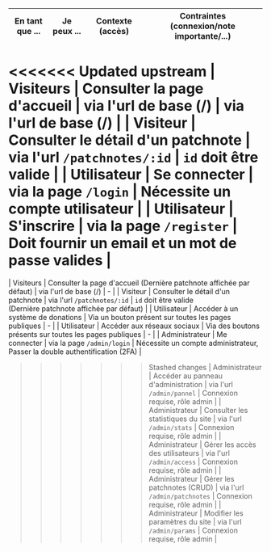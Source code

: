 | En tant que ... | Je peux ... | Contexte (accès)  | Contraintes (connexion/note importante/...) |
| :---: |:------:| :-------: | :-------: |
<<<<<<< Updated upstream
| Visiteurs  | Consulter la page d'accueil | via l'url de base (/) | via l'url de base (/) |
| Visiteur             | Consulter le détail d'un patchnote     | via l'url `/patchnotes/:id`       | `id` doit être valide                                 |
| Utilisateur          | Se connecter                          | via la page `/login`              | Nécessite un compte utilisateur                       |
| Utilisateur          | S'inscrire                            | via la page `/register`           | Doit fournir un email et un mot de passe valides      |
=======
| Visiteurs  | Consulter la page d'accueil (Dernière patchnote affichée par défaut) | via l'url de base (/) | - |
| Visiteur             | Consulter le détail d'un patchnote     | via l'url `/patchnotes/:id`       | `id` doit être valide <br/> (Dernière patchnote affichée par défaut)                                 |
| Utilisateur | Accéder à un système de donations | Via un bouton présent sur toutes les pages publiques | - |
| Utilisateur | Accéder aux réseaux sociaux | Via des boutons présents sur toutes les pages publiques | - |
| Administrateur          | Me connecter                          | via la page `/admin/login`              | Nécessite un compte administrateur, </br> Passer la double authentification (2FA)                      |
>>>>>>> Stashed changes
| Administrateur       | Accéder au panneau d'administration    | via l'url `/admin/pannel`         | Connexion requise, rôle admin                         |
| Administrateur       | Consulter les statistiques du site     | via l'url `/admin/stats`          | Connexion requise, rôle admin                         |
| Administrateur       | Gérer les accès des utilisateurs       | via l'url `/admin/access`         | Connexion requise, rôle admin                         |
| Administrateur       | Gérer les patchnotes (CRUD)           | via l'url `/admin/patchnotes`     | Connexion requise, rôle admin                         |
| Administrateur       | Modifier les paramètres du site       | via l'url `/admin/params`         | Connexion requise, rôle admin                         |
